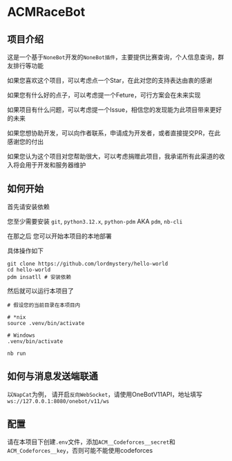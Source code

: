 # ACMRaceBot

## 项目介绍
这是一个基于`NoneBot`开发的`NoneBot插件`，主要提供比赛查询，个人信息查询，群友排行等功能

如果您喜欢这个项目，可以考虑点一个Star，在此对您的支持表达由衷的感谢

如果您有什么好的点子，可以考虑提一个Feture，可行方案会在未来实现

如果项目有什么问题，可以考虑提一个Issue，相信您的发现能为此项目带来更好的未来

如果您想协助开发，可以向作者联系，申请成为开发者，或者直接提交PR，在此感谢您的付出

如果您认为这个项目对您帮助很大，可以考虑捐赠此项目，我承诺所有此渠道的收入将会用于开发和服务器维护

## 如何开始
首先请安装依赖

您至少需要安装 `git`, `python3.12.x`, `python-pdm` AKA `pdm`, `nb-cli`

在那之后 您可以开始本项目的本地部署

具体操作如下

```shell
git clone https://github.com/lordmystery/hello-world 
cd hello-world
pdm insatll # 安装依赖
```

然后就可以运行本项目了

```shell
# 假设您的当前目录在本项目内

# *nix
source .venv/bin/activate

# Windows
.venv/bin/activate

nb run
```

## 如何与消息发送端联通
以`NapCat`为例，
请开启`反向WebSocket`，请使用OneBotV11API，地址填写`ws://127.0.0.1:8080/onebot/v11/ws`


## 配置
请在本项目下创建`.env`文件，添加`ACM__Codeforces__secret`和`ACM_Codeforces__key`，否则可能不能使用codeforces